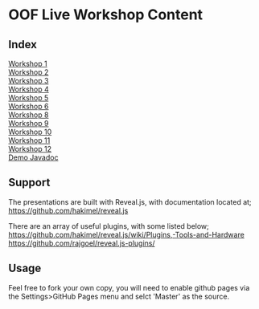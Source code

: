 # OOF Live Workshop Content

## Index
[Workshop 1](https://latrobeEDU.github.io/oof/ws_week1/#/)  
[Workshop 2](https://latrobeEDU.github.io/oof/ws_week2/#/)  
[Workshop 3](https://latrobeEDU.github.io/oof/ws_week3/#/)  
[Workshop 4](https://latrobeEDU.github.io/oof/ws_week4/#/)  
[Workshop 5](https://latrobeEDU.github.io/oof/ws_week5/#/)  
[Workshop 6](https://latrobeEDU.github.io/oof/ws_week6/#/)  
[Workshop 8](https://latrobeEDU.github.io/oof/ws_week8/#/)  
[Workshop 9](https://latrobeEDU.github.io/oof/ws_week9/#/)  
[Workshop 10](https://latrobeEDU.github.io/oof/ws_week10/#/)   
[Workshop 11](https://latrobeEDU.github.io/oof/ws_week11/#/)   
[Workshop 12](https://latrobeEDU.github.io/oof/ws_week12/#/)   
[Demo Javadoc](https://latrobeEDU.github.io/oof/javadocDemo/)

## Support     
The presentations are built with Reveal.js, with documentation located at;   
https://github.com/hakimel/reveal.js  

There are an array of useful plugins, with some listed below;   
https://github.com/hakimel/reveal.js/wiki/Plugins,-Tools-and-Hardware  
https://github.com/rajgoel/reveal.js-plugins/  

## Usage
Feel free to fork your own copy, you will need to enable github pages via the Settings>GitHub Pages 
menu and selct 'Master' as the source.    
